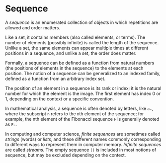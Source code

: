 # Sequence

A *sequence* is an enumerated collection of objects in which repetitions are allowed and order matters.

Like a set, it contains members (also called elements, or terms). The number of elements (possibly infinite) is called the length of the sequence. Unlike a set, the same elements can appear multiple times at different positions in a sequence, and unlike a set, the order does matter.

Formally, a sequence can be defined as a function from natural numbers (the positions of elements in the sequence) to the elements at each position. The notion of a sequence can be generalized to an indexed family, defined as a function from an arbitrary index set.

The position of an element in a sequence is its rank or index; it is the natural number for which the element is the image. The first element has index 0 or 1, depending on the context or a specific convention. 

In mathematical analysis, a sequence is often denoted by letters, like `aₙ`, where the subscript `n` refers to the `n`th element of the sequence; for example, the nth element of the Fibonacci sequence `F` is generally denoted as `Fₙ`.

In computing and computer science, *finite sequences* are sometimes called *strings* (words) or *lists*, and these different names commonly corresponding to different ways to represent them in computer memory. *Infinite sequences* are called *streams*. The empty sequence `()` is included in most notions of sequence, but may be excluded depending on the context.
